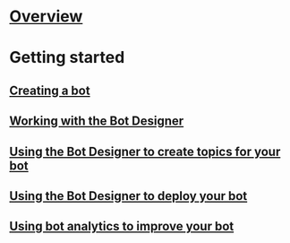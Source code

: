 # [Overview](overview.md)

# Getting started

## [Creating a bot](getting-started-create-bot.md)

## [Working with the Bot Designer](getting-started-bot-designer.md)

## [Using the Bot Designer to create topics for your bot](getting-started-create-topics.md)

## [Using the Bot Designer to deploy your bot](getting-started-deploy.md)

## [Using bot analytics to improve your bot](getting-started-analytics.md)
